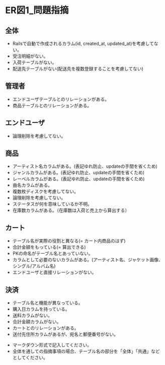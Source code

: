 # ER図1_問題指摘
## 全体
- Railsで自動で作成されるカラム(id, created_at, updated_at)を考慮してない。
- 受注明細がない。
- 入荷テーブルがない。
- 配送先テーブルがない(配送先を複数登録することを考慮してない)

## 管理者
- エンドユーザテーブルとのリレーションがある。
- 商品テーブルとのリレーションがある。

## エンドユーザ
- 論理削除を考慮してない。

## 商品
- アーティスト名カラムがある。(表記ゆれ防止、updateの手間を省くため)
- ジャンルカラムがある。(表記ゆれ防止、updateの手間を省くため)
- レーベルカラムがある。(表記ゆれ防止、updateの手間を省くため)
- 曲名カラムがある。
- 複数枚ディスクを考慮してない。
- 論理削除を考慮してない。
- ステータスが何を意味しているか不明。
- 在庫数カラムがある。（在庫数は入荷と売上から算出する）

## カート
- テーブル名が実際の役割と異なる(= カート内商品のはず)
- 合計金額をもっている(= 算出できる)
- PKの命名がテーブル名とあっていない。
- カラムとして必要のないカラムがある。(アーティスト名、ジャケット画像、シングル/アルバム名)
- エンドユーザと直接リレーションがない。

## 決済
- テーブル名と機能が異なっている。
- 購入日カラムを持っている。
- 送料カラムがない。
- 合計金額カラムがない。
- カートとのリレーションがある。
- 送付先住所カラムがあるが、宛名と郵便番号がない。

* マークダウン形式で記入してください。
* 全体を通しての指摘事項の場合、テーブル名の部分を「全体」「共通」などとしてください。

